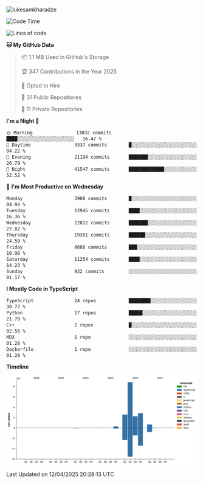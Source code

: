 <img src="https://komarev.com/ghpvc/?username=lukesamkharadze64&label=Profile%20Views&color=0e75b6&style=flat" alt="lukesamkharadze"/>

<!--START_SECTION:waka-->
![Code Time](http://img.shields.io/badge/Code%20Time-251%20hrs%202%20mins-blue)

![Lines of code](https://img.shields.io/badge/From%20Hello%20World%20I%27ve%20Written-173.9%20million%20lines%20of%20code-blue)

**🐱 My GitHub Data** 

> 📦 1.1 MB Used in GitHub's Storage 
 > 
> 🏆 347 Contributions in the Year 2025
 > 
> 💼 Opted to Hire
 > 
> 📜 31 Public Repositories 
 > 
> 🔑 11 Private Repositories 
 > 
**I'm a Night 🦉** 

```text
🌞 Morning                13032 commits       ████░░░░░░░░░░░░░░░░░░░░░   16.47 % 
🌆 Daytime                3337 commits        █░░░░░░░░░░░░░░░░░░░░░░░░   04.22 % 
🌃 Evening                21194 commits       ███████░░░░░░░░░░░░░░░░░░   26.79 % 
🌙 Night                  41547 commits       █████████████░░░░░░░░░░░░   52.52 % 
```
📅 **I'm Most Productive on Wednesday** 

```text
Monday                   3908 commits        █░░░░░░░░░░░░░░░░░░░░░░░░   04.94 % 
Tuesday                  12945 commits       ████░░░░░░░░░░░░░░░░░░░░░   16.36 % 
Wednesday                22012 commits       ███████░░░░░░░░░░░░░░░░░░   27.82 % 
Thursday                 19381 commits       ██████░░░░░░░░░░░░░░░░░░░   24.50 % 
Friday                   8688 commits        ███░░░░░░░░░░░░░░░░░░░░░░   10.98 % 
Saturday                 11254 commits       ████░░░░░░░░░░░░░░░░░░░░░   14.23 % 
Sunday                   922 commits         ░░░░░░░░░░░░░░░░░░░░░░░░░   01.17 % 
```


**I Mostly Code in TypeScript** 

```text
TypeScript               24 repos            ████████░░░░░░░░░░░░░░░░░   30.77 % 
Python                   17 repos            █████░░░░░░░░░░░░░░░░░░░░   21.79 % 
C++                      2 repos             █░░░░░░░░░░░░░░░░░░░░░░░░   02.56 % 
MDX                      1 repo              ░░░░░░░░░░░░░░░░░░░░░░░░░   01.28 % 
Dockerfile               1 repo              ░░░░░░░░░░░░░░░░░░░░░░░░░   01.28 % 
```



**Timeline**

![Lines of Code chart](https://raw.githubusercontent.com/LukeSamkharadze/LukeSamkharadze/main/assets/bar_graph.png)


 Last Updated on 12/04/2025 20:28:13 UTC
<!--END_SECTION:waka-->

<!--
[![Anurag's github stats](https://github-readme-stats.vercel.app/api?username=LukeSamkharadze&count_private=true&theme=dark&show_icons=true&custom_title=Github%20Stats)](https://github.com/anuraghazra/github-readme-stats)
[![willianrod's wakatime stats](https://github-readme-stats.vercel.app/api/wakatime?username=LukeSamkharadze&theme=dark&langs_count=9&custom_title=Weekly%20Stats)](https://github.com/anuraghazra/github-readme-stats)
[![Top Langs](https://github-readme-stats.vercel.app/api/top-langs/?username=LukeSamkharadze&theme=dark&langs_count=9&custom_title=Repositories)](https://github.com/anuraghazra/github-readme-stats)
<img alt="GitHub Stats" src="https://github-readme-stats.vercel.app/api?username=LukeSamkharadze&count_private=true&show_icons=true&include_all_commits=true&theme=dark">
-->
